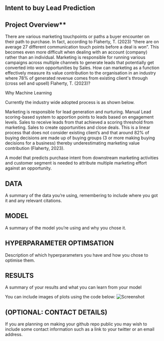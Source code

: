 ## **Intent to buy Lead Prediction**

## Project Overview**
There are various marketing touchpoints or paths a buyer encounter on their path to purchase. In fact, according to Flaherty, T. (2023) “there are on average 27 different communication touch points before a deal is won”. This becomes even more difficult when dealing with an account (company) rather than an individual. Marketing is responsible for running various campaigns across multiple channels to generate leads that potentially get converted into won opportunities by Sales. How can marketing as a function effectively measure its value contribution to the organisation in an industry where 78% of generated revenue comes from existing client's through (cross sell and upsell) Flaherty, T. (2023)?

Why Machine Learning

Currently the industry wide adopted process is as shown below.

Marketing is responsible for lead generation and nurturing.
Manual Lead scoring-based system to apportion points to leads based on engagement levels.
Sales to receive leads from that achieved a scoring threshold from marketing.
Sales to create opportunities and close deals.
This is a linear process that does not consider existing client’s and that around 82% of buying decisions are made up of buying groups (3 or more making buying decisions for a business) thereby underestimating marketing value contribution (Flaherty, 2023).

A model that predicts purchase intent from downstream marketing activities and customer segment is needed to attribute multiple marketing effort against an opportunity.

## DATA
A summary of the data you’re using, remembering to include where you got it and any relevant citations. 

## MODEL 
A summary of the model you’re using and why you chose it. 

## HYPERPARAMETER OPTIMSATION
Description of which hyperparameters you have and how you chose to optimise them. 

## RESULTS
A summary of your results and what you can learn from your model 

You can include images of plots using the code below:
![Screenshot](image.png)

## (OPTIONAL: CONTACT DETAILS)
If you are planning on making your github repo public you may wish to include some contact information such as a link to your twitter or an email address. 

